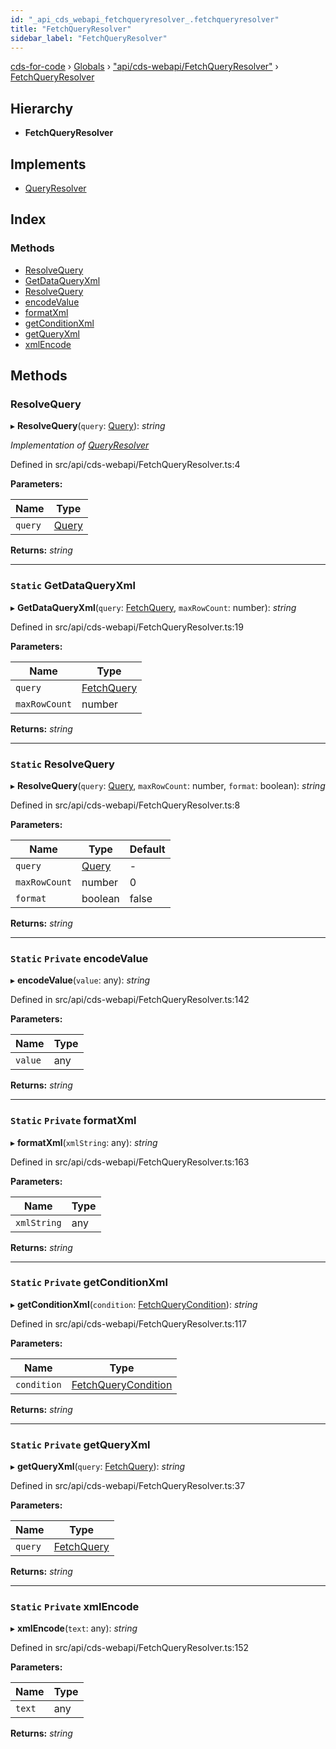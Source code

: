 ```yaml
---
id: "_api_cds_webapi_fetchqueryresolver_.fetchqueryresolver"
title: "FetchQueryResolver"
sidebar_label: "FetchQueryResolver"
---
```


[cds-for-code](../index.md) › [Globals](../globals.md) › ["api/cds-webapi/FetchQueryResolver"](../modules/_api_cds_webapi_fetchqueryresolver_.md) › [FetchQueryResolver](_api_cds_webapi_fetchqueryresolver_.fetchqueryresolver.md)

## Hierarchy

* **FetchQueryResolver**

## Implements

* [QueryResolver](../interfaces/_api_cds_webapi_fetchquery_.queryresolver.md)

## Index

### Methods

* [ResolveQuery](_api_cds_webapi_fetchqueryresolver_.fetchqueryresolver.md#resolvequery)
* [GetDataQueryXml](_api_cds_webapi_fetchqueryresolver_.fetchqueryresolver.md#static-getdataqueryxml)
* [ResolveQuery](_api_cds_webapi_fetchqueryresolver_.fetchqueryresolver.md#static-resolvequery)
* [encodeValue](_api_cds_webapi_fetchqueryresolver_.fetchqueryresolver.md#static-private-encodevalue)
* [formatXml](_api_cds_webapi_fetchqueryresolver_.fetchqueryresolver.md#static-private-formatxml)
* [getConditionXml](_api_cds_webapi_fetchqueryresolver_.fetchqueryresolver.md#static-private-getconditionxml)
* [getQueryXml](_api_cds_webapi_fetchqueryresolver_.fetchqueryresolver.md#static-private-getqueryxml)
* [xmlEncode](_api_cds_webapi_fetchqueryresolver_.fetchqueryresolver.md#static-private-xmlencode)

## Methods

###  ResolveQuery

▸ **ResolveQuery**(`query`: [Query](../interfaces/_api_cds_webapi_fetchquery_.query.md)): *string*

*Implementation of [QueryResolver](../interfaces/_api_cds_webapi_fetchquery_.queryresolver.md)*

Defined in src/api/cds-webapi/FetchQueryResolver.ts:4

**Parameters:**

Name | Type |
------ | ------ |
`query` | [Query](../interfaces/_api_cds_webapi_fetchquery_.query.md) |

**Returns:** *string*

___

### `Static` GetDataQueryXml

▸ **GetDataQueryXml**(`query`: [FetchQuery](../interfaces/_api_cds_webapi_fetchquery_.fetchquery.md), `maxRowCount`: number): *string*

Defined in src/api/cds-webapi/FetchQueryResolver.ts:19

**Parameters:**

Name | Type |
------ | ------ |
`query` | [FetchQuery](../interfaces/_api_cds_webapi_fetchquery_.fetchquery.md) |
`maxRowCount` | number |

**Returns:** *string*

___

### `Static` ResolveQuery

▸ **ResolveQuery**(`query`: [Query](../interfaces/_api_cds_webapi_fetchquery_.query.md), `maxRowCount`: number, `format`: boolean): *string*

Defined in src/api/cds-webapi/FetchQueryResolver.ts:8

**Parameters:**

Name | Type | Default |
------ | ------ | ------ |
`query` | [Query](../interfaces/_api_cds_webapi_fetchquery_.query.md) | - |
`maxRowCount` | number | 0 |
`format` | boolean | false |

**Returns:** *string*

___

### `Static` `Private` encodeValue

▸ **encodeValue**(`value`: any): *string*

Defined in src/api/cds-webapi/FetchQueryResolver.ts:142

**Parameters:**

Name | Type |
------ | ------ |
`value` | any |

**Returns:** *string*

___

### `Static` `Private` formatXml

▸ **formatXml**(`xmlString`: any): *string*

Defined in src/api/cds-webapi/FetchQueryResolver.ts:163

**Parameters:**

Name | Type |
------ | ------ |
`xmlString` | any |

**Returns:** *string*

___

### `Static` `Private` getConditionXml

▸ **getConditionXml**(`condition`: [FetchQueryCondition](../interfaces/_api_cds_webapi_fetchquery_.fetchquerycondition.md)): *string*

Defined in src/api/cds-webapi/FetchQueryResolver.ts:117

**Parameters:**

Name | Type |
------ | ------ |
`condition` | [FetchQueryCondition](../interfaces/_api_cds_webapi_fetchquery_.fetchquerycondition.md) |

**Returns:** *string*

___

### `Static` `Private` getQueryXml

▸ **getQueryXml**(`query`: [FetchQuery](../interfaces/_api_cds_webapi_fetchquery_.fetchquery.md)): *string*

Defined in src/api/cds-webapi/FetchQueryResolver.ts:37

**Parameters:**

Name | Type |
------ | ------ |
`query` | [FetchQuery](../interfaces/_api_cds_webapi_fetchquery_.fetchquery.md) |

**Returns:** *string*

___

### `Static` `Private` xmlEncode

▸ **xmlEncode**(`text`: any): *string*

Defined in src/api/cds-webapi/FetchQueryResolver.ts:152

**Parameters:**

Name | Type |
------ | ------ |
`text` | any |

**Returns:** *string*
